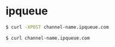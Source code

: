 # ipqueue

```bash
$ curl -XPOST channel-name.ipqueue.com
```

```bash
$ curl channel-name.ipqueue.com
```
